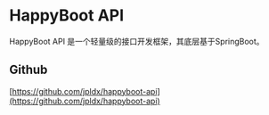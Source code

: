 # HappyBoot API

HappyBoot API 是一个轻量级的接口开发框架，其底层基于SpringBoot。

## Github

[https://github.com/jpldx/happyboot-api](https://github.com/jpldx/happyboot-api)
